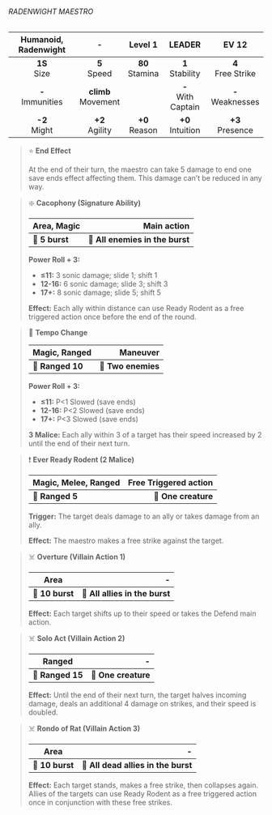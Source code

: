 ###### RADENWIGHT MAESTRO

| Humanoid, Radenwight |           -           |      Level 1      |        LEADER         |        EV 12         |
|:--------------------:|:---------------------:|:-----------------:|:---------------------:|:--------------------:|
|    **1S**<br>Size    |    **5**<br>Speed     | **80**<br>Stamina |  **1**<br>Stability   | **4**<br>Free Strike |
| **-**<br>Immunities  | **climb**<br>Movement |                   | **-**<br>With Captain | **-**<br>Weaknesses  |
|   **-2**<br>Might    |   **+2**<br>Agility   | **+0**<br>Reason  |  **+0**<br>Intuition  |  **+3**<br>Presence  |

> ⭐️ **End Effect**
> 
> At the end of their turn, the maestro can take 5 damage to end one save ends effect affecting them. This damage can’t be reduced in any way.

> ❇️ **Cacophony (Signature Ability)**
> 
> | **Area, Magic** |                 **Main action** |
> | --------------- | -------------------------------:|
> | **📏 5 burst**  | **🎯 All enemies in the burst** |
> 
> **Power Roll + 3:**
> 
> - **≤11:** 3 sonic damage; slide 1; shift 1
> - **12-16:** 6 sonic damage; slide 3; shift 3
> - **17+:** 8 sonic damage; slide 5; shift 5
> 
> **Effect:** Each ally within distance can use Ready Rodent as a free triggered action once before the end of the round.

> 🏹 **Tempo Change**
> 
> | **Magic, Ranged** |       **Maneuver** |
> | ----------------- | ------------------:|
> | **📏 Ranged 10**  | **🎯 Two enemies** |
> 
> **Power Roll + 3:**
> 
> - **≤11:** P<1 Slowed (save ends)
> - **12-16:** P<2 Slowed (save ends)
> - **17+:** P<3 Slowed (save ends)
> 
> **3 Malice:** Each ally within 3 of a target has their speed increased by 2 until the end of their next turn.

> ❗️ **Ever Ready Rodent (2 Malice)**
> 
> | **Magic, Melee, Ranged** | **Free Triggered action** |
> | ------------------------ | -------------------------:|
> | **📏 Ranged 5**          |       **🎯 One creature** |
> 
> **Trigger:** The target deals damage to an ally or takes damage from an ally.
> 
> **Effect:** The maestro makes a free strike against the target.

> ☠️ **Overture (Villain Action 1)**
> 
> | **Area**        |                          **-** |
> | --------------- | ------------------------------:|
> | **📏 10 burst** | **🎯 All allies in the burst** |
> 
> **Effect:** Each target shifts up to their speed or takes the Defend main action.

> ☠️ **Solo Act (Villain Action 2)**
> 
> | **Ranged**       |               **-** |
> | ---------------- | -------------------:|
> | **📏 Ranged 15** | **🎯 One creature** |
> 
> **Effect:** Until the end of their next turn, the target halves incoming damage, deals an additional 4 damage on strikes, and their speed is doubled.

> ☠️ **Rondo of Rat (Villain Action 3)**
> 
> | **Area**        |                               **-** |
> | --------------- | -----------------------------------:|
> | **📏 10 burst** | **🎯 All dead allies in the burst** |
> 
> **Effect:** Each target stands, makes a free strike, then collapses again. Allies of the targets can use Ready Rodent as a free triggered action once in conjunction with these free strikes.
